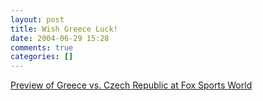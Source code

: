 ```yaml
---
layout: post
title: Wish Greece Luck!
date: 2004-06-29 15:28
comments: true
categories: []
---
```

<a href="http://www.foxsportsworld.com/content/view?contentId=2526436">Preview of Greece vs. Czech Republic at Fox Sports World</a>
